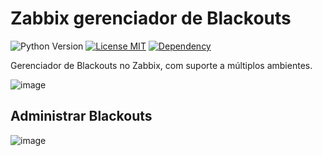 # Zabbix gerenciador de Blackouts

![Python Version](https://img.shields.io/badge/python-3.13|3.12-blue)
[![License MIT](https://img.shields.io/github/license/oanderoficial/Zabbix_gerenciador_de_blackouts)](https://opensource.org/licenses/MIT)
[![Dependency](https://img.shields.io/badge/library-PyQt5-orange)](https://pypi.org/project/PyQt5/)
<p>Gerenciador de Blackouts no Zabbix, com suporte a múltiplos ambientes.</p>

![image](https://github.com/user-attachments/assets/92d00b4a-16db-40f2-88de-737d0105d47d)

## Administrar Blackouts 

![image](https://github.com/user-attachments/assets/a318e2e4-94bb-4334-85f2-604ab9599bf3)
